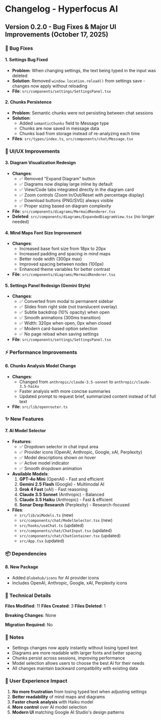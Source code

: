 # Changelog - Hyperfocus AI

## Version 0.2.0 - Bug Fixes & Major UI Improvements (October 17, 2025)

### 🐛 Bug Fixes

#### 1. **Settings Bug Fixed**
- **Problem**: When changing settings, the text being typed in the input was deleted
- **Solution**: Removed `window.location.reload()` from settings save - changes now apply without reloading
- **File**: `src/components/settings/SettingsPanel.tsx`

#### 2. **Chunks Persistence**
- **Problem**: Semantic chunks were not persisting between chat sessions
- **Solution**: 
  - Added `semanticChunks` field to Message type
  - Chunks are now saved in message data
  - Chunks load from storage instead of re-analyzing each time
- **Files**: `src/types/index.ts`, `src/components/chat/Message.tsx`

### 🎨 UI/UX Improvements

#### 3. **Diagram Visualization Redesign**
- **Changes**:
  - ✅ Removed "Expand Diagram" button
  - ✅ Diagrams now display large inline by default
  - ✅ View/Code tabs integrated directly in the diagram card
  - ✅ Zoom controls (Zoom In/Out/Reset with percentage display)
  - ✅ Download buttons (PNG/SVG) always visible
  - ✅ Proper sizing based on diagram complexity
- **File**: `src/components/diagrams/MermaidRenderer.tsx`
- **Deleted**: `src/components/diagrams/ExpandedDiagramView.tsx` (no longer needed)

#### 4. **Mind Maps Font Size Improvement**
- **Changes**:
  - Increased base font size from 18px to 20px
  - Increased padding and spacing in mind maps
  - Better node width (300px max)
  - Improved spacing between nodes (100px)
  - Enhanced theme variables for better contrast
- **File**: `src/components/diagrams/MermaidRenderer.tsx`

#### 5. **Settings Panel Redesign (Gemini Style)**
- **Changes**:
  - ✅ Converted from modal to permanent sidebar
  - ✅ Slides from right side (not translucent overlay)
  - ✅ Subtle backdrop (10% opacity) when open
  - ✅ Smooth animations (300ms transition)
  - ✅ Width: 320px when open, 0px when closed
  - ✅ Modern card-based option selection
  - ✅ No page reload when saving settings
- **File**: `src/components/settings/SettingsPanel.tsx`

### ⚡ Performance Improvements

#### 6. **Chunks Analysis Model Change**
- **Changes**:
  - Changed from `anthropic/claude-3.5-sonnet` to `anthropic/claude-3.5-haiku`
  - Faster analysis with more concise summaries
  - Updated prompt to request brief, summarized content instead of full text
- **File**: `src/lib/openrouter.ts`

### ✨ New Features

#### 7. **AI Model Selector**
- **Features**:
  - ✅ Dropdown selector in chat input area
  - ✅ Provider icons (OpenAI, Anthropic, Google, xAI, Perplexity)
  - ✅ Model descriptions shown on hover
  - ✅ Active model indicator
  - ✅ Smooth dropdown animation
- **Available Models**:
  1. **GPT-4o Mini** (OpenAI) - Fast and efficient
  2. **Gemini 2.5 Flash** (Google) - Multimodal AI
  3. **Grok 4 Fast** (xAI) - Fast reasoning
  4. **Claude 3.5 Sonnet** (Anthropic) - Balanced
  5. **Claude 3.5 Haiku** (Anthropic) - Fast & efficient
  6. **Sonar Deep Research** (Perplexity) - Research-focused
- **Files**: 
  - `src/lib/aiModels.ts` (new)
  - `src/components/chat/ModelSelector.tsx` (new)
  - `src/hooks/useChat.ts` (updated)
  - `src/components/chat/ChatInput.tsx` (updated)
  - `src/components/chat/ChatContainer.tsx` (updated)
  - `src/App.tsx` (updated)

### 📦 Dependencies

#### 8. **New Package**
- Added `@lobehub/icons` for AI provider icons
- Includes OpenAI, Anthropic, Google, xAI, Perplexity icons

### 🔧 Technical Details

**Files Modified**: 11
**Files Created**: 3
**Files Deleted**: 1

**Breaking Changes**: None

**Migration Required**: No

### 📝 Notes

- Settings changes now apply instantly without losing typed text
- Diagrams are more readable with larger fonts and better spacing
- Chunks persist across sessions, improving performance
- Model selection allows users to choose the best AI for their needs
- All changes maintain backward compatibility with existing data

### 🎯 User Experience Impact

1. **No more frustration** from losing typed text when adjusting settings
2. **Better readability** of mind maps and diagrams
3. **Faster chunk analysis** with Haiku model
4. **More control** over AI model selection
5. **Modern UI** matching Google AI Studio's design patterns


